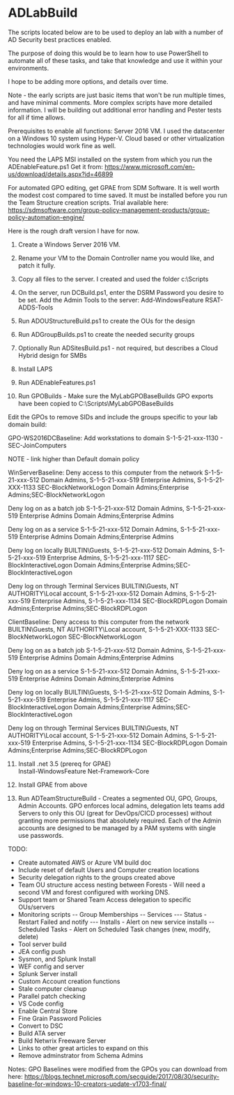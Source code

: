 # ADLabBuild

The scripts located below are to be used to deploy an lab with a number of AD Security best practices enabled. 

The purpose of doing this would be to learn how to use PowerShell to automate all of these tasks, and take that knowledge and use it within your environments.  


I hope to be adding more options, and details over time.  

Note - the early scripts are just basic items that won't be run multiple times, and have minimal comments.  More complex scripts have more detailed information.
I will be building out additional error handling and Pester tests for all if time allows.


Prerequisites to enable all functions:
Server 2016 VM.  I used the datacenter on a Windows 10 system using Hyper-V.  Cloud based or other virtualization technologies would work fine as well.

You need the LAPS MSI installed on the system from which you run the ADEnableFeature.ps1
Get it from: https://www.microsoft.com/en-us/download/details.aspx?id=46899

For automated GPO editing, get GPAE from SDM Software.  It is well worth the modest cost compared to time saved. 
It must be installed before you run the Team Structure creation scripts. 
Trial available here:  https://sdmsoftware.com/group-policy-management-products/group-policy-automation-engine/


Here is the rough draft version I have for now.  

1.  Create a Windows Server 2016 VM.  
2.  Rename your VM to the Domain Controller name you would like, and patch it fully.
3.  Copy all files to the server.  I created and used the folder c:\Scripts
4.  On the server, run DCBuild.ps1, enter the DSRM Password you desire to be set.
Add the Admin Tools to the server:  Add-WindowsFeature RSAT-ADDS-Tools

5.  Run ADOUStructureBuild.ps1 to create the OUs for the design
6.  Run ADGroupBuilds.ps1 to create the needed security groups
7.  Optionally Run ADSitesBuild.ps1 - not required, but describes a Cloud Hybrid design for SMBs
8.  Install LAPS
9.  Run ADEnableFeatures.ps1
10.  Run GPOBuilds - Make sure the MyLabGPOBaseBuilds GPO exports have been copied to C:\Scripts\MyLabGPOBaseBuilds

 Edit the GPOs to remove SIDs and include the groups specific to your lab domain build:

 GPO-WS2016DCBaseline:
 Add workstations to domain 
 S-1-5-21-xxx-1130 - SEC-JoinComputers

NOTE - link higher than Default domain policy

WinServerBaseline:
Deny access to this computer from the network 
S-1-5-21-xxx-512 Domain Admins, 
S-1-5-21-xxx-519 Enterprise Admins, 
S-1-5-21-XXX-1133 SEC-BlockNetworkLogon 
Domain Admins;Enterprise Admins;SEC-BlockNetworkLogon

Deny log on as a batch job 
S-1-5-21-xxx-512 Domain Admins, 
S-1-5-21-xxx-519 Enterprise Admins 
Domain Admins;Enterprise Admins

Deny log on as a service 
S-1-5-21-xxx-512 Domain Admins, 
S-1-5-21-xxx-519 Enterprise Admins 
Domain Admins;Enterprise Admins

Deny log on locally 
BUILTIN\Guests, 
S-1-5-21-xxx-512 Domain Admins, 
S-1-5-21-xxx-519 Enterprise Admins, 
S-1-5-21-xxx-1117 SEC-BlockInteractiveLogon
Domain Admins;Enterprise Admins;SEC-BlockInteractiveLogon

Deny log on through Terminal Services 
BUILTIN\Guests, 
NT AUTHORITY\Local account, 
S-1-5-21-xxx-512 Domain Admins, 
S-1-5-21-xxx-519 Enterprise Admins, 
S-1-5-21-xxx-1134 SEC-BlockRDPLogon
Domain Admins;Enterprise Admins;SEC-BlockRDPLogon


ClientBaseline:
Deny access to this computer from the network 
BUILTIN\Guests, 
NT AUTHORITY\Local account, 
S-1-5-21-XXX-1133 SEC-BlockNetworkLogon 
SEC-BlockNetworkLogon

Deny log on as a batch job 
S-1-5-21-xxx-512 Domain Admins, 
S-1-5-21-xxx-519 Enterprise Admins 
Domain Admins;Enterprise Admins

Deny log on as a service 
S-1-5-21-xxx-512 Domain Admins, 
S-1-5-21-xxx-519 Enterprise Admins 
Domain Admins;Enterprise Admins

Deny log on locally 
BUILTIN\Guests, 
S-1-5-21-xxx-512 Domain Admins, 
S-1-5-21-xxx-519 Enterprise Admins, 
S-1-5-21-xxx-1117 SEC-BlockInteractiveLogon
Domain Admins;Enterprise Admins;SEC-BlockInteractiveLogon

Deny log on through Terminal Services 
BUILTIN\Guests, 
NT AUTHORITY\Local account, 
S-1-5-21-xxx-512 Domain Admins, 
S-1-5-21-xxx-519 Enterprise Admins, 
S-1-5-21-xxx-1134 SEC-BlockRDPLogon
Domain Admins;Enterprise Admins;SEC-BlockRDPLogon


11.  Install .net 3.5 (prereq for GPAE)  
Install-WindowsFeature Net-Framework-Core

12.  Install GPAE from above
13.  Run ADTeamStructureBuild - Creates a segmented OU, GPO, Groups, Admin Accounts.  GPO enforces local admins, delegation lets teams add Servers to only this OU (great for DevOps/CICD processes) without granting more permissions that absolutely required.  Each of the Admin accounts are designed to be managed by a PAM systems with single use passwords.

TODO:
- Create automated AWS or Azure VM build doc
- Include reset of default Users and Computer creation locations
- Security delegation rights to the groups created above
- Team OU structure access nesting between Forests - Will need a second VM and forest configured with working DNS.
- Support team or Shared Team Access delegation to specific OUs/servers
- Monitoring scripts
-- Group Memberships
-- Services
--- Status - Restart Failed and notify
--- Installs - Alert on new service installs
--Scheduled Tasks - Alert on Scheduled Task changes (new, modify, delete)
- Tool server build
- JEA config push
- Sysmon, and Splunk Install
- WEF config and server
- Splunk Server install
- Custom Account creation functions
- Stale computer cleanup
- Parallel patch checking
- VS Code config
- Enable Central Store
- Fine Grain Password Policies
- Convert to DSC
- Build ATA server
- Build Netwrix Freeware Server
- Links to other great articles to expand on this
- Remove adminstrator from Schema Admins


Notes:
GPO Baselines were modified from the GPOs you can download from here:
https://blogs.technet.microsoft.com/secguide/2017/08/30/security-baseline-for-windows-10-creators-update-v1703-final/

